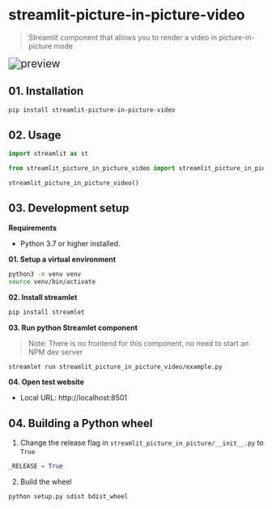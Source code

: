 # streamlit-picture-in-picture-video

> Streamlit component that allows you to render a video in picture-in-picture mode

<img src="preview.gif" alt="preview" style="zoom:150%;" />



## 01. Installation 

```sh
pip install streamlit-picture-in-picture-video
```



## 02. Usage

```python
import streamlit as st

from streamlit_picture_in_picture_video import streamlit_picture_in_picture_video

streamlit_picture_in_picture_video()
````



## 03. Development setup

**Requirements**

- Python 3.7 or higher installed.

**01. Setup a virtual environment**
```bash
python3 -m venv venv
source venv/bin/activate
```

**02. Install streamlet**

```bash
pip install streamlet
```

**03. Run python Streamlet component**

> Note: There is no frontend for this component, no need to start an NPM dev server

```bash
streamlet run streamlit_picture_in_picture_video/example.py
```

**04. Open test website**

- Local URL: http://localhost:8501



## 04. Building a Python wheel

01. Change the release flag in `streamlit_picture_in_picture/__init__.py` to `True`

```python
_RELEASE = True
```

02. Build the wheel

```bash
python setup.py sdist bdist_wheel
```